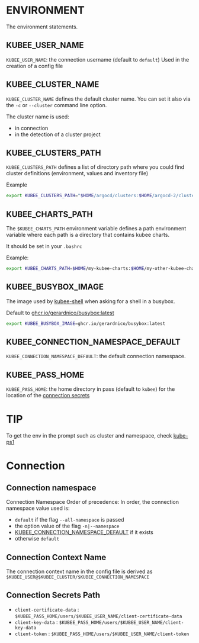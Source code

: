 # ENVIRONMENT

The environment statements.




## KUBEE_USER_NAME

`KUBEE_USER_NAME`: the connection username (default to `default`)
Used in the creation of a config file

## KUBEE_CLUSTER_NAME

`KUBEE_CLUSTER_NAME` defines the default cluster name.
You can set it also via the `-c` or `--cluster` command line option.

The cluster name is used:
* in connection
* in the detection of a cluster project

## KUBEE_CLUSTERS_PATH
`KUBEE_CLUSTERS_PATH` defines a list of directory path where you could find cluster definitions (environment, values and inventory file)

Example
```bash
export KUBEE_CLUSTERS_PATH="$HOME/argocd/clusters:$HOME/argocd-2/clusters"
```

## KUBEE_CHARTS_PATH

The `$KUBEE_CHARTS_PATH` environment variable defines a path environment variable where each path is a directory that contains 
kubee charts.

It should be set in your `.bashrc`

Example:
```bash
export KUBEE_CHARTS_PATH=$HOME/my-kubee-charts:$HOME/my-other-kubee-charts
```

## KUBEE_BUSYBOX_IMAGE

The image used by [kubee-shell](../bin-generated/kubee-app-shell.md) when asking for a shell in a busybox.

Default to [ghcr.io/gerardnico/busybox:latest](https://github.com/gerardnico/busybox/pkgs/container/busybox)

```bash
export KUBEE_BUSYBOX_IMAGE=ghcr.io/gerardnico/busybox:latest
```


## KUBEE_CONNECTION_NAMESPACE_DEFAULT
`KUBEE_CONNECTION_NAMESPACE_DEFAULT`: the default connection namespace.

## KUBEE_PASS_HOME

`KUBEE_PASS_HOME`: the home directory in pass (default to `kubee`) for the location of the [connection secrets](#connection-secrets-path)


# TIP

To get the env in the prompt such as cluster and namespace, check [kube-ps1](https://github.com/ohmyzsh/ohmyzsh/tree/master/plugins/kube-ps1)


# Connection

## Connection namespace

Connection Namespace Order of precedence:
In order, the connection namespace value used is:
* `default` if the flag `--all-namespace` is passed
* the option value of the flag `-n|--namespace`
* [KUBEE_CONNECTION_NAMESPACE_DEFAULT](#kubee_connection_namespace_default) if it exists
* otherwise `default`


## Connection Context Name 
The connection context name in the config file is derived as `$KUBEE_USER@$KUBEE_CLUSTER/$KUBEE_CONNECTION_NAMESPACE`

## Connection Secrets Path

* `client-certificate-data` : `$KUBEE_PASS_HOME/users/$KUBEE_USER_NAME/client-certificate-data`
* `client-key-data` : `$KUBEE_PASS_HOME/users/$KUBEE_USER_NAME/client-key-data`
* `client-token` : `$KUBEE_PASS_HOME/users/$KUBEE_USER_NAME/client-token`



